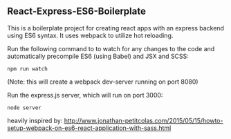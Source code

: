 ## React-Express-ES6-Boilerplate

This is a boilerplate project for creating react apps with an express backend using ES6 syntax. It uses webpack to utilize hot reloading.

Run the following command to to watch for any changes to the code and automatically precompile ES6 (using Babel) and JSX and SCSS:

```
npm run watch
```
(Note: this will create a webpack dev-server running on port 8080)


Run the express.js server, which will run on port 3000:

```
node server
```

heavily inspired by:
http://www.jonathan-petitcolas.com/2015/05/15/howto-setup-webpack-on-es6-react-application-with-sass.html
